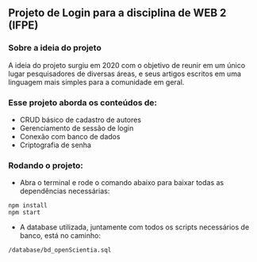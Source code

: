 ## Projeto de Login para a disciplina de WEB 2 (IFPE) ##

### Sobre a ideia do projeto

A ideia do projeto surgiu em 2020 com o objetivo de reunir em um único lugar
pesquisadores de diversas áreas, e seus artigos escritos em uma linguagem
mais simples para a comunidade em geral.

### Esse projeto aborda os conteúdos de:

- CRUD básico de cadastro de autores
- Gerenciamento de sessão de login
- Conexão com banco de dados
- Criptografia de senha

### Rodando o projeto:

- Abra o terminal e rode o comando abaixo para baixar todas as dependências necessárias:

```
npm install
npm start
```
- A database utilizada, juntamente com todos os scripts necessários de banco, está no caminho:

```
/database/bd_openScientia.sql


